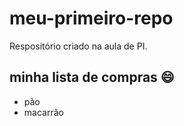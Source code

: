 # meu-primeiro-repo
Respositório criado na aula de PI.

## minha lista de compras :smile:
- pão
- macarrão

